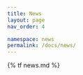 ```yaml
---
title: News
layout: page
nav_order: 4

namespace: news
permalink: /docs/news/
---
```

{% tf news.md %}